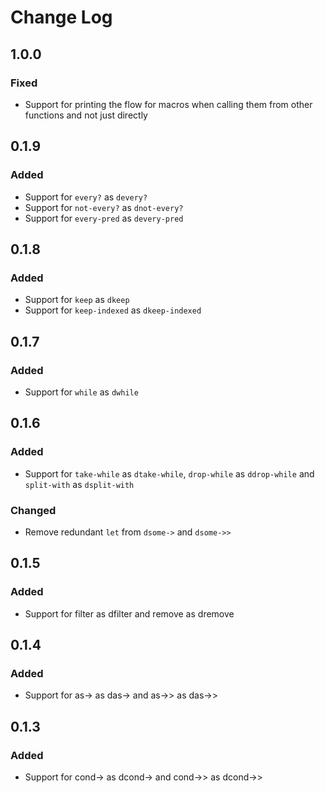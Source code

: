 # Change Log

## 1.0.0
### Fixed
- Support for printing the flow for macros when calling them from other functions and not just directly

## 0.1.9
### Added
- Support for `every?` as `devery?`
- Support for `not-every?` as `dnot-every?`
- Support for `every-pred` as `devery-pred`

## 0.1.8
### Added
- Support for `keep` as `dkeep`
- Support for `keep-indexed` as `dkeep-indexed`

## 0.1.7
### Added
- Support for `while` as `dwhile`

## 0.1.6
### Added
- Support for `take-while` as `dtake-while`, `drop-while` as `ddrop-while` and `split-with` as `dsplit-with`
### Changed
- Remove redundant `let` from `dsome->` and `dsome->>`

## 0.1.5
### Added
- Support for filter as dfilter and remove as dremove

## 0.1.4
### Added
- Support for as-> as das-> and as->> as das->>

## 0.1.3
### Added
- Support for cond-> as dcond-> and cond->> as dcond->>
